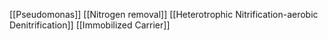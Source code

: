 [[Pseudomonas]]
[[Nitrogen removal]]
[[Heterotrophic Nitrification-aerobic Denitrification]]
[[Immobilized Carrier]]
